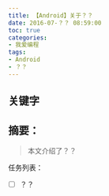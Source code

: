 ```yaml
---
title: 【Android】关于？？
date: 2016-07-？？ 08:59:00
toc: true
categories:
- 我爱编程
tags:
- Android
- ？？
---
```


## 关键字

## 摘要：
> 本文介绍了？？

任务列表：
- [ ] ？？


<!--more-->
